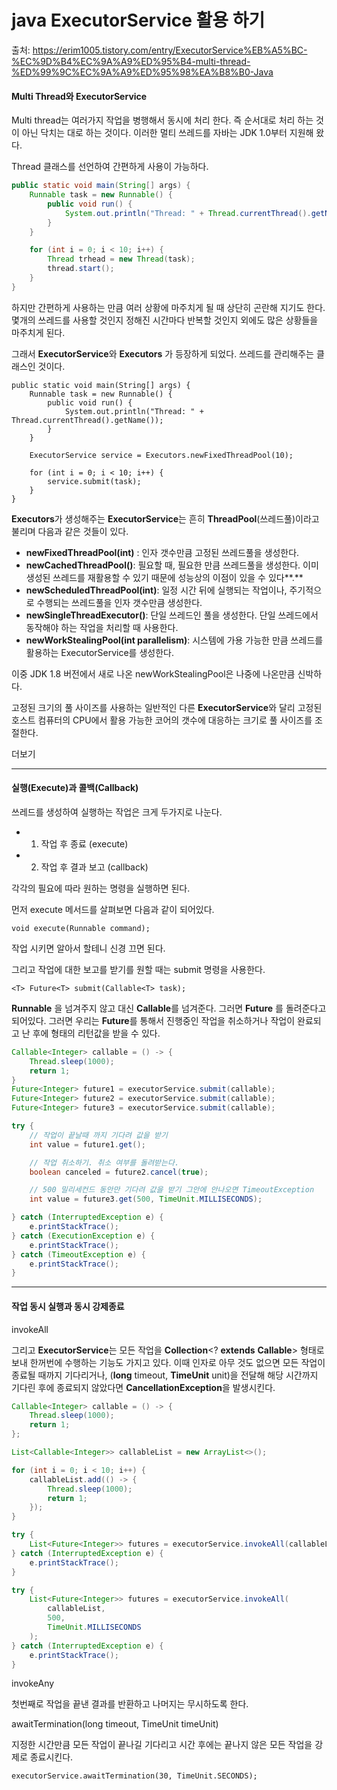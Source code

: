 # java ExecutorService 활용 하기 

출처:  https://erim1005.tistory.com/entry/ExecutorService%EB%A5%BC-%EC%9D%B4%EC%9A%A9%ED%95%B4-multi-thread-%ED%99%9C%EC%9A%A9%ED%95%98%EA%B8%B0-Java



#### Multi Thread와 ExecutorService

Multi thread는 여러가지 작업을 병행해서 동시에 처리 한다. 즉 순서대로 처리 하는 것이 아닌 닥치는 대로 하는 것이다. 이러한 멀티 쓰레드를 자바는 JDK 1.0부터 지원해 왔다. 

 

Thread 클래스를 선언하여 간편하게 사용이 가능하다. 

```java
public static void main(String[] args) {
	Runnable task = new Runnable() {
		public void run() {
			System.out.println("Thread: " + Thread.currentThread().getName());
		}
	}

	for (int i = 0; i < 10; i++) {
		Thread trhead = new Thread(task);
		thread.start();
	}
}
```

하지만 간편하게 사용하는 만큼 여러 상황에 마주치게 될 때 상단히 곤란해 지기도 한다. 몇개의 쓰레드를 사용할 것인지 정해진 시간마다 반복할 것인지 외에도 많은 상황들을 마주치게 된다.

 

그래서 **ExecutorService**와 **Executors** 가 등장하게 되었다. 쓰레드를 관리해주는 클래스인 것이다.

```
public static void main(String[] args) {
	Runnable task = new Runnable() {
		public void run() {
			System.out.println("Thread: " + Thread.currentThread().getName());
		}
	}
	
	ExecutorService service = Executors.newFixedThreadPool(10);

	for (int i = 0; i < 10; i++) {
		service.submit(task);
	}
}
```

 

**Executors**가 생성해주는 **ExecutorService**는 흔히 **ThreadPool**(쓰레드풀)이라고 불리며 다음과 같은 것들이 있다.

- **newFixedThreadPool(int)** : 인자 갯수만큼 고정된 쓰레드풀을 생성한다.
- **newCachedThreadPool()**: 필요할 때, 필요한 만큼 쓰레드풀을 생성한다. 이미 생성된 쓰레드를 재활용할 수 있기 때문에 성능상의 이점이 있을 수 있다**.**
- **newScheduledThreadPool(int)**: 일정 시간 뒤에 실행되는 작업이나, 주기적으로 수행되는 쓰레드풀을 인자 갯수만큼 생성한다.
- **newSingleThreadExecutor()**: 단일 쓰레드인 풀을 생성한다. 단일 쓰레드에서 동작해야 하는 작업을 처리할 때 사용한다.
- **newWorkStealingPool(int parallelism)**: 시스템에 가용 가능한 만큼 쓰레드를 활용하는 ExecutorService를 생성한다.

 

이중 JDK 1.8 버전에서 새로 나온 newWorkStealingPool은 나중에 나온만큼 신박하다. 

고정된 크기의 풀 사이즈를 사용하는 일반적인 다른 **ExecutorService**와 달리 고정된 호스트 컴퓨터의 CPU에서 활용 가능한 코어의 갯수에 대응하는 크기로 풀 사이즈를 조절한다.

 

더보기

------

#### 실행(Execute)과 콜백(Callback)

쓰레드를 생성하여 실행하는 작업은 크게 두가지로 나눈다.

- 1. 작업 후 종료 (execute)

- 2. 작업 후 결과 보고 (callback)

 

각각의 필요에 따라 원하는 명령을 실행하면 된다.

먼저 execute 메서드를 살펴보면 다음과 같이 되어있다.

```
void execute(Runnable command);
```

작업 시키면 알아서 할테니 신경 끄면 된다.

 

그리고 작업에 대한 보고를 받기를 원할 때는 submit 명령을 사용한다.

```
<T> Future<T> submit(Callable<T> task);
```

**Runnable** 을 넘겨주지 않고 대신 **Callable**<T>를 넘겨준다. 그러면 **Future**<T> 를 돌려준다고 되어있다. 그러면 우리는 **Future**를 통해서 진행중인 작업을 취소하거나 작업이 완료되고 난 후에 <T> 형태의 리턴값을 받을 수 있다.

```java
Callable<Integer> callable = () -> {
	Thread.sleep(1000);
	return 1;
}
Future<Integer> future1 = executorService.submit(callable);
Future<Integer> future2 = executorService.submit(callable);
Future<Integer> future3 = executorService.submit(callable);

try {
	// 작업이 끝날때 까지 기다려 값을 받기
	int value = future1.get();

	// 작업 취소하기. 취소 여부를 돌려받는다.
	boolean canceled = future2.cancel(true);

	// 500 밀리세컨드 동안만 기다려 값을 받기 그안에 안나오면 TimeoutException
	int value = future3.get(500, TimeUnit.MILLISECONDS);

} catch (InterruptedException e) {
	e.printStackTrace();
} catch (ExecutionException e) {
	e.printStackTrace();
} catch (TimeoutException e) {
	e.printStackTrace();
}
```

------

#### 작업 동시 실행과 동시 강제종료

invokeAll

그리고 **ExecutorService**는 모든 작업을 **Collection**<? **extends** **Callable**<T>> 형태로 보내 한꺼번에 수행하는 기능도 가지고 있다. 이때 인자로 아무 것도 없으면 모든 작업이 종료될 때까지 기다리거나, (**long** timeout, **TimeUnit** unit)을 전달해 해당 시간까지 기다린 후에 종료되지 않았다면 **CancellationException**을 발생시킨다.

```java
Callable<Integer> callable = () -> {
	Thread.sleep(1000);
	return 1;
};

List<Callable<Integer>> callableList = new ArrayList<>();

for (int i = 0; i < 10; i++) {
	callableList.add(() -> {
		Thread.sleep(1000);
		return 1;
	});
}

try {
	List<Future<Integer>> futures = executorService.invokeAll(callableList);
} catch (InterruptedException e) {
	e.printStackTrace();
}

try {
	List<Future<Integer>> futures = executorService.invokeAll(
		callableList,
		500,
		TimeUnit.MILLISECONDS
	);
} catch (InterruptedException e) {
	e.printStackTrace();
}
```

invokeAny

첫번째로 작업을 끝낸 결과를 반환하고 나머지는 무시하도록 한다.

 

awaitTermination(long timeout, TimeUnit timeUnit)

지정한 시간만큼 모든 작업이 끝나길 기다리고 시간 후에는 끝나지 않은 모든 작업을 강제로 종료시킨다.

```
executorService.awaitTermination(30, TimeUnit.SECONDS);
```

 